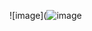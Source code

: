 ![image](![image](https://github.com/prismaticvampire/prismaticvampire/assets/164980717/5d350e04-99a1-4022-a9eb-34d92fe9ae0b)
